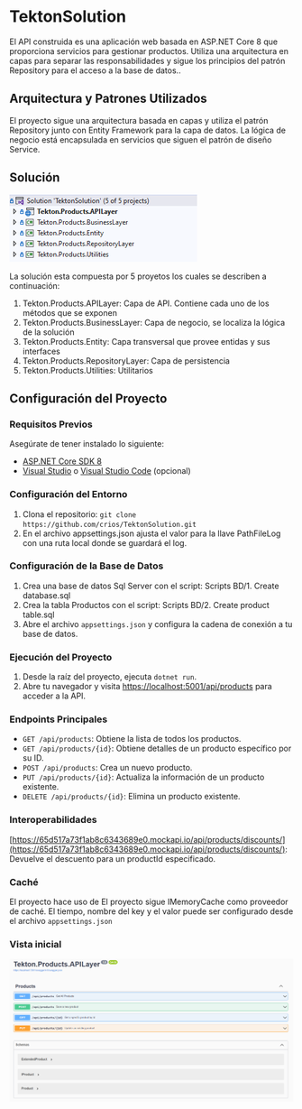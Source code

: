 # TektonSolution

El API construida es una aplicación web basada en ASP.NET Core 8 que proporciona servicios para gestionar productos. Utiliza una arquitectura en capas para separar las responsabilidades y sigue los principios del patrón Repository para el acceso a la base de datos..

## Arquitectura y Patrones Utilizados

El proyecto sigue una arquitectura basada en capas y utiliza el patrón Repository junto con Entity Framework para la capa de datos. La lógica de negocio está encapsulada en servicios que siguen el patrón de diseño Service.

## Solución
![A test image](Screenshot_Solucion.png)

La solución esta compuesta por 5 proyetos los cuales se describen a continuación:
1. Tekton.Products.APILayer: Capa de API. Contiene cada uno de los métodos que se exponen
2. Tekton.Products.BusinessLayer: Capa de negocio, se localiza la lógica de la solución
3. Tekton.Products.Entity: Capa transversal que provee entidas y sus interfaces
4. Tekton.Products.RepositoryLayer: Capa de persistencia
5. Tekton.Products.Utilities: Utilitarios 

## Configuración del Proyecto

### Requisitos Previos

Asegúrate de tener instalado lo siguiente:

- [ASP.NET Core SDK 8](https://dotnet.microsoft.com/download)
- [Visual Studio](https://visualstudio.microsoft.com/) o [Visual Studio Code](https://code.visualstudio.com/) (opcional)

### Configuración del Entorno

1. Clona el repositorio: `git clone https://github.com/crios/TektonSolution.git`
2. En el archivo appsettings.json ajusta el valor para la llave PathFileLog con una ruta local donde se guardará el log. 

### Configuración de la Base de Datos

1. Crea una base de datos Sql Server con el script:  Scripts BD/1. Create database.sql
2. Crea la tabla Productos con el script: Scripts BD/2. Create product table.sql
3. Abre el archivo `appsettings.json` y configura la cadena de conexión a tu base de datos.

### Ejecución del Proyecto

1. Desde la raíz del proyecto, ejecuta `dotnet run`.
2. Abre tu navegador y visita [https://localhost:5001/api/products](https://localhost:5001/api/products) para acceder a la API.

### Endpoints Principales

- `GET /api/products`: Obtiene la lista de todos los productos.
- `GET /api/products/{id}`: Obtiene detalles de un producto específico por su ID.
- `POST /api/products`: Crea un nuevo producto.
- `PUT /api/products/{id}`: Actualiza la información de un producto existente.
- `DELETE /api/products/{id}`: Elimina un producto existente.

### Interoperabilidades

[https://65d517a73f1ab8c6343689e0.mockapi.io/api/products/discounts/](https://65d517a73f1ab8c6343689e0.mockapi.io/api/products/discounts/): Devuelve el descuento para un productId especificado.

### Caché

El proyecto hace uso de El proyecto sigue IMemoryCache como proveedor de caché. El tiempo, nombre del key y el valor puede ser configurado desde el archivo `appsettings.json` 

### Vista inicial
![A test image](Screenshot.png)



